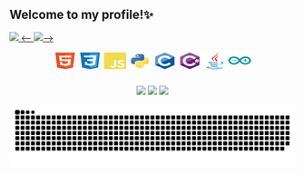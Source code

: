 ## Welcome to my profile!✨

  <div>
    <a href="https://github.com/luadeprataart">
    <img height="180em" src="https://github-readme-stats.vercel.app/api?username=luadeprataart&count_private=true&include_all_commits=true&show_icons=false&theme=onedark&hide_border=false&show_owner=true"/>
  <-- <img height="180em" src="https://github-readme-stats.vercel.app/api/top-langs/?username=luadeprataart&theme=onedark&hide_border=false&&layout=compact"/>-->
  </a>
</div>
  
  <div style="display: inline_block"  align="center"><br>

  <img align="center" alt="HTML" height="30" width="40" src="https://raw.githubusercontent.com/devicons/devicon/master/icons/html5/html5-original.svg">
  <img align="center" alt="CSS" height="30" width="40" src="https://raw.githubusercontent.com/devicons/devicon/master/icons/css3/css3-original.svg">
      <img align="center" alt="Js" height="30" width="40" src="https://raw.githubusercontent.com/devicons/devicon/master/icons/javascript/javascript-plain.svg">
  <img align="center" alt="Python" height="30" width="40" src="https://raw.githubusercontent.com/devicons/devicon/master/icons/python/python-original.svg">
  <img align="center" alt="C" height="30" width="40" src="https://raw.githubusercontent.com/devicons/devicon/2ae2a900d2f041da66e950e4d48052658d850630/icons/c/c-original.svg">
      <img align="center" alt="Csharp" height="30" width="40" src="https://raw.githubusercontent.com/devicons/devicon/master/icons/csharp/csharp-original.svg">
  <img align="center" alt="Java" height="30" width="40" src="https://raw.githubusercontent.com/devicons/devicon/2ae2a900d2f041da66e950e4d48052658d850630/icons/java/java-original.svg">
    <img align="center" alt="Arduino" height="30" width="40" src="https://raw.githubusercontent.com/devicons/devicon/2ae2a900d2f041da66e950e4d48052658d850630/icons/arduino/arduino-original.svg">
  </div>
  
  ##
  
  <div  align="center"> 
  
  <a href="https://www.instagram.com/anaju_moraes/" target="_blank"><img src="https://img.shields.io/badge/-Instagram-%23E4405F?style=for-the-badge&logo=instagram&logoColor=white" target="_blank" rel="noopener"></a>
      <a href="https://www.linkedin.com/in/ana-julia-moraes-3028091b7/" target="_blank"><img src="https://img.shields.io/badge/-LinkedIn-%230077B5?style=for-the-badge&logo=linkedin&logoColor=white" target="_blank"></a> 
  <a href = "mailto:anaju1002@yahoo.com.br"><img src="https://img.shields.io/badge/-Gmail-%23333?style=for-the-badge&logo=gmail&logoColor=white" target="_blank" rel="noopener"></a>
</div>



 ![Snake animation](https://github.com/luadeprataart/luadeprataart/blob/output/github-contribution-grid-snake.svg)
  
  ##
  
  
